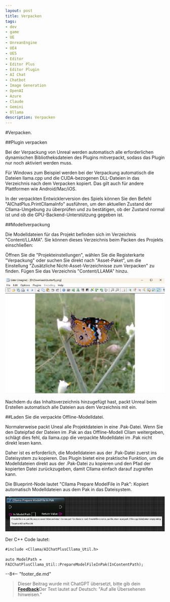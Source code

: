 ```yaml
---
layout: post
title: Verpacken
tags:
- dev
- game
- UE
- UnreanEngine
- UE4
- UE5
- Editor
- Editor Plus
- Editor Plugin
- AI Chat
- Chatbot
- Image Generation
- OpenAI
- Azure
- Claude
- Gemini
- Ollama
description: Verpacken
---
```


<meta property="og:title" content="UE 插件 AIChatPlus 使用说明 - Package 篇 - Get Started" />

#Verpacken.

##Plugin verpacken

Bei der Verpackung von Unreal werden automatisch alle erforderlichen dynamischen Bibliotheksdateien des Plugins mitverpackt, sodass das Plugin nur noch aktiviert werden muss.

Für Windows zum Beispiel werden bei der Verpackung automatisch die Dateien llama.cpp und die CUDA-bezogenen DLL-Dateien in das Verzeichnis nach dem Verpacken kopiert. Das gilt auch für andere Plattformen wie Android/Mac/iOS.

In der verpackten Entwicklerversion des Spiels können Sie den Befehl "AIChatPlus.PrintCllamaInfo" ausführen, um den aktuellen Zustand der Cllama-Umgebung zu überprüfen und zu bestätigen, ob der Zustand normal ist und ob die GPU-Backend-Unterstützung gegeben ist.

##Modellverpackung  


Die Modelldateien für das Projekt befinden sich im Verzeichnis "Content/LLAMA". Sie können dieses Verzeichnis beim Packen des Projekts einschließen:

Öffnen Sie die "Projekteinstellungen", wählen Sie die Registerkarte "Verpackung" oder suchen Sie direkt nach "Asset-Paket", um die Einstellung "Zusätzliche Nicht-Asset-Verzeichnisse zum Verpacken" zu finden. Fügen Sie das Verzeichnis "Content/LLAMA" hinzu.

![](assets/img/2024-ue-aichatplus/usage/blueprint/openai_image_edit_6.png)

Nachdem du das Inhaltsverzeichnis hinzugefügt hast, packt Unreal beim Erstellen automatisch alle Dateien aus dem Verzeichnis mit ein.


##Laden Sie die verpackte Offline-Modelldatei.

Normalerweise packt Uneal alle Projektdateien in eine .Pak-Datei. Wenn Sie den Dateipfad der Dateien im .Pak an das Offline-Modell Cllam weitergeben, schlägt dies fehl, da llama.cpp die verpackte Modelldatei im .Pak nicht direkt lesen kann.

Daher ist es erforderlich, die Modelldateien aus der .Pak-Datei zuerst ins Dateisystem zu kopieren. Das Plugin bietet eine praktische Funktion, um die Modelldateien direkt aus der .Pak-Datei zu kopieren und den Pfad der kopierten Datei zurückzugeben, damit Cllama einfach darauf zugreifen kann.

Die Blueprint-Node lautet "Cllama Prepare ModelFile in Pak": Kopiert automatisch Modelldateien aus dem Pak in das Dateisystem.

![guide bludprint](assets/img/2024-ue-aichatplus/guide_util_4.png)

Der C++ Code lautet:

```
#include <Cllama/AIChatPlusCllama_Util.h>

auto ModelPath = FAIChatPlusCllama_Util::PrepareModelFileInPak(InContentPath);
```

--8<-- "footer_de.md"


> Dieser Beitrag wurde mit ChatGPT übersetzt, bitte gib dein [**Feedback**](https://github.com/disenone/wiki_blog/issues/new)Der Text lautet auf Deutsch: "Auf alle Übersehenen hinweisen." 
